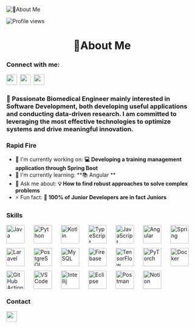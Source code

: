 ![👋About Me](https://static.wixstatic.com/media/53fad0_ce0704caa0174d6aa9b2b8101a62fa77~mv2.gif)

![Profile views](https://komarev.com/ghpvc/?username=Doblado3&label=Profile%20views&color=0e75b6&style=flat)

<div id="toc">
  <ul align="center" style="list-style: none">
    <summary>
      <h1>
        👋About Me
      </h1>
    </summary>
  </ul>
</div>

**<h3 align="left">Connect with me:</h3>** 
<p align="left"><a href="https://github.com/sushilmagare10" target="_blank"><img src="https://img.shields.io/badge/GitHub-100000?logo=github&logoColor=white" height="28" style="margin-right: 4px"></a> <a href="https://www.linkedin.com/in/sushil-magare" target="_blank"><img src="https://img.shields.io/badge/LinkedIn-0077B5?logo=linkedin&logoColor=white" height="28" style="margin-right: 4px"></a> <a href="https://twitter.com/Sushil__SM" target="_blank"><img src="https://img.shields.io/badge/Twitter-000000?logo=X&logoColor=white" height="28" style="margin-right: 4px"></a></p>

 **<h3 align="left">🚀 Passionate Biomedical Engineer mainly interested in Software Development, both developing useful applications and conducting data-driven research. I am committed to leveraging the most effective technologies to optimize systems and drive meaningful innovation. </h3>**

**<h3 align="left">Rapid Fire</h3>**

- 💼 I'm currently working on: **💻 Developing a training management application through Spring Boot**
- 🌱 I'm currently learning: **📚 Angular **
- 💬 Ask me about: **💡 How to find robust approaches to solve complex problems**
- ⚡ Fun fact: **🎢 100% of Junior Developers are in fact Juniors**

 **<h3 align="left">Skills</h3>**

<div style="display: flex; flex-wrap: wrap; gap: 12px; justify-content: left;"><img src="https://skillicons.dev/icons?i=java" height="48" alt="Java" style="margin-right: 12px"> <img src="https://skillicons.dev/icons?i=python" height="48" alt="Python" style="margin-right: 12px"> <img src="https://skillicons.dev/icons?i=kotlin" height="48" alt="Kotlin" style="margin-right: 12px"> <img src="https://skillicons.dev/icons?i=typescript" height="48" alt="TypeScript" style="margin-right: 12px"> <img src="https://skillicons.dev/icons?i=javascript" height="48" alt="JavaScript" style="margin-right: 12px"> <img src="https://skillicons.dev/icons?i=angular" height="48" alt="Angular" style="margin-right: 12px"> <img src="https://skillicons.dev/icons?i=spring" height="48" alt="Spring" style="margin-right: 12px"> <img src="https://skillicons.dev/icons?i=laravel" height="48" alt="Laravel" style="margin-right: 12px"> <img src="https://skillicons.dev/icons?i=postgresql" height="48" alt="PostgreSQL" style="margin-right: 12px"> <img src="https://skillicons.dev/icons?i=mysql" height="48" alt="MySQL" style="margin-right: 12px"> <img src="https://skillicons.dev/icons?i=firebase" height="48" alt="Firebase" style="margin-right: 12px"> <img src="https://skillicons.dev/icons?i=tensorflow" height="48" alt="TensorFlow" style="margin-right: 12px"> <img src="https://skillicons.dev/icons?i=pytorch" height="48" alt="PyTorch" style="margin-right: 12px"> <img src="https://skillicons.dev/icons?i=docker" height="48" alt="Docker" style="margin-right: 12px"> <img src="https://skillicons.dev/icons?i=githubactions" height="48" alt="GitHub Actions" style="margin-right: 12px"> <img src="https://skillicons.dev/icons?i=vscode" height="48" alt="VSCode" style="margin-right: 12px"> <img src="https://skillicons.dev/icons?i=idea" height="48" alt="Intellij" style="margin-right: 12px"> <img src="https://skillicons.dev/icons?i=eclipse" height="48" alt="Eclipse" style="margin-right: 12px"> <img src="https://skillicons.dev/icons?i=postman" height="48" alt="Postman" style="margin-right: 12px"> <img src="https://skillicons.dev/icons?i=notion" height="48" alt="Notion" style="margin-right: 12px"></div>

 **<h3 align="left">Contact</h3>**

<a href="mailto:Pablodoblado3@gmail.com" target="_blank">
  <img src="https://img.shields.io/badge/Email-your--email@example.com-gray?labelColor=red&logo=gmail&logoColor=white" height="28" style="margin-right: 4px">
</a>

